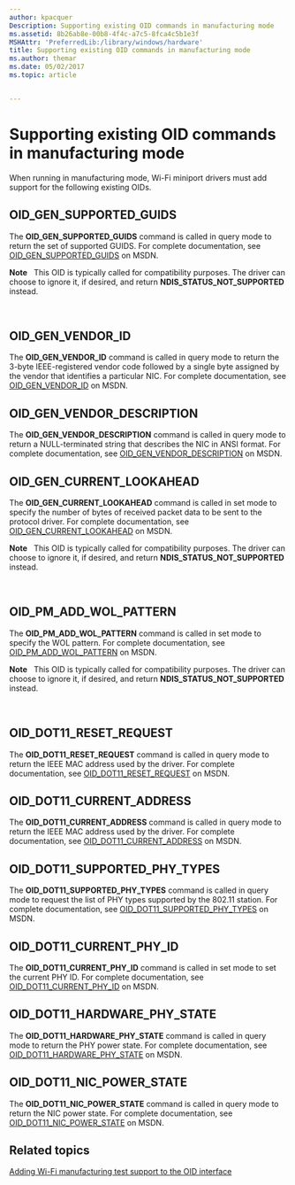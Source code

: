 ```yaml
---
author: kpacquer
Description: Supporting existing OID commands in manufacturing mode
ms.assetid: 8b26ab8e-00b8-4f4c-a7c5-8fca4c5b1e3f
MSHAttr: 'PreferredLib:/library/windows/hardware'
title: Supporting existing OID commands in manufacturing mode
ms.author: themar
ms.date: 05/02/2017
ms.topic: article


---
```


# Supporting existing OID commands in manufacturing mode


When running in manufacturing mode, Wi-Fi miniport drivers must add support for the following existing OIDs.

## <span id="OID_GEN_SUPPORTED_GUIDS"></span><span id="oid_gen_supported_guids"></span>OID\_GEN\_SUPPORTED\_GUIDS


The **OID\_GEN\_SUPPORTED\_GUIDS** command is called in query mode to return the set of supported GUIDS. For complete documentation, see [OID\_GEN\_SUPPORTED\_GUIDS](http://msdn.microsoft.com/library/ff569641.aspx) on MSDN.

**Note**  
This OID is typically called for compatibility purposes. The driver can choose to ignore it, if desired, and return **NDIS\_STATUS\_NOT\_SUPPORTED** instead.

 

## <span id="OID_GEN_VENDOR_ID"></span><span id="oid_gen_vendor_id"></span>OID\_GEN\_VENDOR\_ID


The **OID\_GEN\_VENDOR\_ID** command is called in query mode to return the 3-byte IEEE-registered vendor code followed by a single byte assigned by the vendor that identifies a particular NIC. For complete documentation, see [OID\_GEN\_VENDOR\_ID](http://msdn.microsoft.com/library/ff569651.aspx) on MSDN.

## <span id="OID_GEN_VENDOR_DESCRIPTION"></span><span id="oid_gen_vendor_description"></span>OID\_GEN\_VENDOR\_DESCRIPTION


The **OID\_GEN\_VENDOR\_DESCRIPTION** command is called in query mode to return a NULL-terminated string that describes the NIC in ANSI format. For complete documentation, see [OID\_GEN\_VENDOR\_DESCRIPTION](http://msdn.microsoft.com/library/ff569649.aspx) on MSDN.

## <span id="OID_GEN_CURRENT_LOOKAHEAD"></span><span id="oid_gen_current_lookahead"></span>OID\_GEN\_CURRENT\_LOOKAHEAD


The **OID\_GEN\_CURRENT\_LOOKAHEAD** command is called in set mode to specify the number of bytes of received packet data to be sent to the protocol driver. For complete documentation, see [OID\_GEN\_CURRENT\_LOOKAHEAD](http://msdn.microsoft.com/library/ff569574.aspx) on MSDN.

**Note**  
This OID is typically called for compatibility purposes. The driver can choose to ignore it, if desired, and return **NDIS\_STATUS\_NOT\_SUPPORTED** instead.

 

## <span id="OID_PM_ADD_WOL_PATTERN"></span><span id="oid_pm_add_wol_pattern"></span>OID\_PM\_ADD\_WOL\_PATTERN


The **OID\_PM\_ADD\_WOL\_PATTERN** command is called in set mode to specify the WOL pattern. For complete documentation, see [OID\_PM\_ADD\_WOL\_PATTERN](http://msdn.microsoft.com/library/ff569764.aspx) on MSDN.

**Note**  
This OID is typically called for compatibility purposes. The driver can choose to ignore it, if desired, and return **NDIS\_STATUS\_NOT\_SUPPORTED** instead.

 

## <span id="OID_DOT11_RESET_REQUEST"></span><span id="oid_dot11_reset_request"></span>OID\_DOT11\_RESET\_REQUEST


The **OID\_DOT11\_RESET\_REQUEST** command is called in query mode to return the IEEE MAC address used by the driver. For complete documentation, see [OID\_DOT11\_RESET\_REQUEST](http://msdn.microsoft.com/library/ff569409.aspx) on MSDN.

## <span id="OID_DOT11_CURRENT_ADDRESS"></span><span id="oid_dot11_current_address"></span>OID\_DOT11\_CURRENT\_ADDRESS


The **OID\_DOT11\_CURRENT\_ADDRESS** command is called in query mode to return the IEEE MAC address used by the driver. For complete documentation, see [OID\_DOT11\_CURRENT\_ADDRESS](http://msdn.microsoft.com/library/ff569125.aspx) on MSDN.

## <span id="OID_DOT11_SUPPORTED_PHY_TYPES"></span><span id="oid_dot11_supported_phy_types"></span>OID\_DOT11\_SUPPORTED\_PHY\_TYPES


The **OID\_DOT11\_SUPPORTED\_PHY\_TYPES** command is called in query mode to request the list of PHY types supported by the 802.11 station. For complete documentation, see [OID\_DOT11\_SUPPORTED\_PHY\_TYPES](http://msdn.microsoft.com/library/ff569426.aspx) on MSDN.

## <span id="OID_DOT11_CURRENT_PHY_ID"></span><span id="oid_dot11_current_phy_id"></span>OID\_DOT11\_CURRENT\_PHY\_ID


The **OID\_DOT11\_CURRENT\_PHY\_ID** command is called in set mode to set the current PHY ID. For complete documentation, see [OID\_DOT11\_CURRENT\_PHY\_ID](http://msdn.microsoft.com/library/ff569135.aspx) on MSDN.

## <span id="OID_DOT11_HARDWARE_PHY_STATE"></span><span id="oid_dot11_hardware_phy_state"></span>OID\_DOT11\_HARDWARE\_PHY\_STATE


The **OID\_DOT11\_HARDWARE\_PHY\_STATE** command is called in query mode to return the PHY power state. For complete documentation, see [OID\_DOT11\_HARDWARE\_PHY\_STATE](http://msdn.microsoft.com/library/ff569370.aspx) on MSDN.

## <span id="OID_DOT11_NIC_POWER_STATE"></span><span id="oid_dot11_nic_power_state"></span>OID\_DOT11\_NIC\_POWER\_STATE


The **OID\_DOT11\_NIC\_POWER\_STATE** command is called in query mode to return the NIC power state. For complete documentation, see [OID\_DOT11\_NIC\_POWER\_STATE](http://msdn.microsoft.com/library/ff569392.aspx) on MSDN.

## <span id="related_topics"></span>Related topics


[Adding Wi-Fi manufacturing test support to the OID interface](adding-wi-fi-manufacturing-test-support-to-the-oid-interface.md)

 

 







